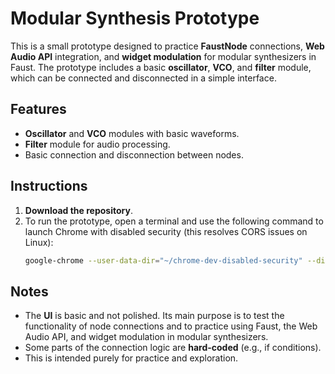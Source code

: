 # Modular Synthesis Prototype

This is a small prototype designed to practice **FaustNode** connections, **Web Audio API** integration, and **widget modulation** for modular synthesizers in Faust. The prototype includes a basic **oscillator**, **VCO**, and **filter** module, which can be connected and disconnected in a simple interface.

## Features
- **Oscillator** and **VCO** modules with basic waveforms.
- **Filter** module for audio processing.
- Basic connection and disconnection between nodes.

## Instructions
1. **Download the repository**.
2. To run the prototype, open a terminal and use the following command to launch Chrome with disabled security (this resolves CORS issues on Linux):
   ```bash
   google-chrome --user-data-dir="~/chrome-dev-disabled-security" --disable-web-security --disable-site-isolation-trials
   ```
   
## Notes
- The **UI** is basic and not polished. Its main purpose is to test the functionality of node connections and to practice using Faust, the Web Audio API, and widget modulation in modular synthesizers.
- Some parts of the connection logic are **hard-coded** (e.g., if conditions).
- This is intended purely for practice and exploration.
